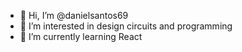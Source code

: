 - 👋 Hi, I’m @danielsantos69
- 👀 I’m interested in design circuits and programming
- 🌱 I’m currently learning React

<!---
danielsantos69/danielsantos69 is a ✨ special ✨ repository because its `README.md` (this file) appears on your GitHub profile.
You can click the Preview link to take a look at your changes.
--->
